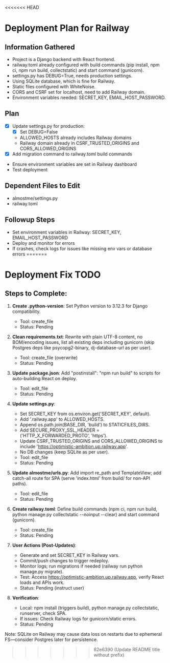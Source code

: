 <<<<<<< HEAD
# Deployment Plan for Railway

## Information Gathered
- Project is a Django backend with React frontend.
- railway.toml already configured with build commands (pip install, npm ci, npm run build, collectstatic) and start command (gunicorn).
- settings.py has DEBUG=True, needs production settings.
- Using SQLite database, which is fine for Railway.
- Static files configured with WhiteNoise.
- CORS and CSRF set for localhost, need to add Railway domain.
- Environment variables needed: SECRET_KEY, EMAIL_HOST_PASSWORD.

## Plan
- [x] Update settings.py for production:
  - [x] Set DEBUG=False
  - ALLOWED_HOSTS already includes Railway domains
  - Railway domain already in CSRF_TRUSTED_ORIGINS and CORS_ALLOWED_ORIGINS
- [x] Add migration command to railway.toml build commands
- Ensure environment variables are set in Railway dashboard
- Test deployment

## Dependent Files to Edit
- almostme/settings.py
- railway.toml

## Followup Steps
- Set environment variables in Railway: SECRET_KEY, EMAIL_HOST_PASSWORD
- Deploy and monitor for errors
- If crashes, check logs for issues like missing env vars or database errors
=======
# Deployment Fix TODO

## Steps to Complete:

1. **Create .python-version**: Set Python version to 3.12.3 for Django compatibility.
   - Tool: create_file
   - Status: Pending

2. **Clean requirements.txt**: Rewrite with plain UTF-8 content, no BOM/encoding issues, list all existing deps including gunicorn (skip Postgres deps like psycopg2-binary, dj-database-url as per user).
   - Tool: create_file (overwrite)
   - Status: Pending

3. **Update package.json**: Add "postinstall": "npm run build" to scripts for auto-building React on deploy.
   - Tool: edit_file
   - Status: Pending

4. **Update settings.py**: 
   - Set SECRET_KEY from os.environ.get('SECRET_KEY', default).
   - Add '.railway.app' to ALLOWED_HOSTS.
   - Append os.path.join(BASE_DIR, 'build') to STATICFILES_DIRS.
   - Add SECURE_PROXY_SSL_HEADER = ('HTTP_X_FORWARDED_PROTO', 'https').
   - Update CSRF_TRUSTED_ORIGINS and CORS_ALLOWED_ORIGINS to include 'https://optimistic-ambition.up.railway.app'.
   - No DB changes (keep SQLite as per user).
   - Tool: edit_file
   - Status: Pending

5. **Update almostme/urls.py**: Add import re_path and TemplateView; add catch-all route for SPA (serve 'index.html' from build/ for non-API paths).
   - Tool: edit_file
   - Status: Pending

6. **Create railway.toml**: Define build commands (npm ci, npm run build, python manage.py collectstatic --noinput --clear) and start command (gunicorn).
   - Tool: create_file
   - Status: Pending

7. **User Actions (Post-Updates)**:
   - Generate and set SECRET_KEY in Railway vars.
   - Commit/push changes to trigger redeploy.
   - Monitor logs; run migrations if needed (railway run python manage.py migrate).
   - Test: Access https://optimistic-ambition.up.railway.app, verify React loads and APIs work.
   - Status: Pending (instruct user)

8. **Verification**:
   - Local: npm install (triggers build), python manage.py collectstatic, runserver, check SPA.
   - If issues: Check Railway logs for gunicorn/static errors.
   - Status: Pending

Note: SQLite on Railway may cause data loss on restarts due to ephemeral FS—consider Postgres later for persistence.
>>>>>>> 82e6390 (Update README title without prefix)
